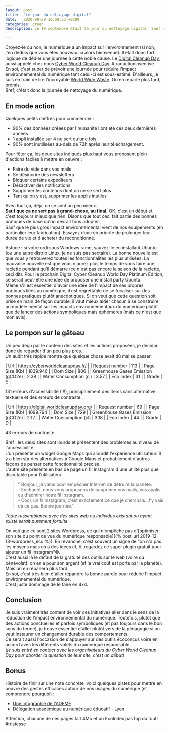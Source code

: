 ```yaml
---
layout: post
title:  "Le jour du nettoyage digital"
date:   2020-09-20 10:59:53 +0200
categories: green
description: Le 19 septembre était le jour du nettoyage digital. Sauf qu'en regardant certains sites présentant cette démarche... Stupeur! Malheur! Teasing!   

---
```

Croyez-le ou non, le numérique a un impact sur l'environnement (si non, j'en déduis que vous êtes nouveau ici alors bienvenue). Il était donc fort logique de dédier une journée à cette noble cause. Le [Digital Cleanup Day](https://digital.worldcleanupday.org/), aussi appelé chez nous [Cyber World Cleanup Day](https://cyberworldcleanupday.fr/). #traductioninventive  
En soi, c'est super de prévoir une journée pour réduire l'impact environnemental du numérique tant celui-ci est sous-estimé. D'ailleurs, je suis en train de lire l'incroyable [World Wide Waste](https://gerrymcgovern.com/books/world-wide-waste/). On en reparle plus tard, promis.  
Bref, c'était donc la journée de nettoyage du numérique.  

## En mode action
Quelques petits chiffres pour commencer : 
* 90% des données créées par l'humanité l'ont été ces deux dernières années. 
* 1 appli installée sur 4 ne sert qu'une fois. 
* 90% sont inutilisées au-delà de 72h après leur téléchargement.  
   
Pour fêter ça, les deux sites indiqués plus haut vous proposent plein d'actions faciles à mettre en oeuvre : 
* Faire du vide dans vos mails
* Se désincrire des newsletters
* Bloquer certains expéditeurs
* Désactiver des notifications
* Supprimer les contenus dont on ne se sert plus
* Tant qu'on y est, supprimer les applis inutiles
  
Avec tout ça, déjà, on se sent un peu mieux.  
**Sauf que ça ne sert pas à grand-chose, au final.** 
OK, c'est un début et c'est toujours mieux que rien. Disons que tout ceci fait partie des bonnes pratiques de base qu'on devrait tous adopter.   
Sauf que le plus gros impact environnemental vient de nos équipements (en particulier leur fabrication). Essayez donc en priorité de prolonger leur durée de vie et d'acheter du reconditionné.  
  
Astuce : si votre ordi sous Windows rame, sauvez-le en installant Ubuntu (ou une autre distrib Linux, je ne suis pas sectaire). La bonne nouvelle est que vous y retrouverez toutes les fonctionnalités les plus utilisées. La mauvaise nouvelle est que vous n'aurez plus le temps de vous faire une raclette pendant qu'il démarre (ce n'est pas encore la saison de la raclette, ceci dit). Pour le prochain Digital Cyber Cleanup World Day Platinum Edition, ce serait peut-être une idée de proposer une install party Ubuntu.  
Même s'il est essentiel d'avoir une idée de l'impact de ses propres pratiques liées au numérique, il est regrettable de se focaliser sur des bonnes pratiques plutôt anecdotiques. Si on veut que cette question soit prise en main de façon durable, il vaut mieux aider chacun à se construire un modèle mental sur les impacts environnementaux du numérique plutôt que de lancer des actions symboliques mais éphémères (mais ce n'est que mon avis). 
  
## Le pompon sur le gâteau
Un peu déçu par le contenu des sites et les actions proposées, je décidai donc de regarder d'un peu plus près.  
Un audit très rapide montra que quelque chose avait dû mal se passer. 
  
| Url	| https://cyberworldcleanupday.fr/ |
| Request number	| 113 | 
| Page Size (Kb) 	| 1839.946 |
| Dom Size 	| 806 |
| Greenhouse Gases Emission (gCO2e)	| 2.38 |
| Water Consumption (cl) 	| 3.57 |
| Eco Index 	| 31 |
| Grade 	| E |

131 erreurs d'accessibilité (!!!), principalement des items sans alternative textuelle et des erreurs de contraste.
  
| Url	| https://digital.worldcleanupday.org/ |
| Request number	| 69 | 
| Page Size (Kb) 	| 1099.794 |
| Dom Size 	| 729 |
| Greenhouse Gases Emission (gCO2e)	| 2.12 |
| Water Consumption (cl) 	| 3.18 |
| Eco Index 	| 44 |
| Grade 	| D |
  
43 erreurs de contraste.  
  
Bref : les deux sites sont lourds et présentent des problèmes au niveau de l'accessibilité.  
L'un présente un widget Google Maps qui alourdit l'expérience utilisateur. Il y a bien sûr des alternatives à Google Maps et probablement d'autres façons de penser cette fonctionnalité précise.  
L'autre site présente en bas de page un fil Instagram d'une utilité plus que discutable pour l'utilisateur. 
  
> " Bonjour, je viens pour empêcher Internet de détruire la planète.  
\- Enchanté, nous vous proposons de supprimer vos mails, vos applis ou d'admirer notre fil Instagram.  
\- Cool, un fil Instagram, c'est exactement ce que je cherchais. J'y vais de ce pas. Bonne journée."
  
*Toute ressemblance avec des sites web ou individus existant ou ayant existé serait purement fortuite.*
   
On voit que ce sont 2 sites Wordpress, ce qui n'empêche pas d'[optimiser son site du point de vue du numérique responsable]({% post_url 2019-12-13-wordpress_eco %}). En revanche, c'est souvent un signe de "on n'a pas les moyens mais on a des idées et, ô, regardez ce super plugin gratuit pour ajouter un fil Instagram"©.  
C'est aussi là le défaut de la gratuité des outils sur le web (voire du bénévolat): on en a pour son argent (et le vrai coût est porté par la planète). Mais on en reparlera plus tard.  
En soi, c'est très bien d'aller répandre la bonne parole pour réduire l'impact environnemental du numérique.  
C'est juste dommage de le faire en 4x4.   


## Conclusion
Je suis vraiment très content de voir des initiatives aller dans le sens de la réduction de l'impact environnemental du numérique. Toutefois, plutôt que des actions ponctuelles et parfois symboliques (et pas toujours dans le bon sens du terme), je trouve essentiel d'aller plutôt vers de la pédagogie si on veut instaurer un changement durable des comportements.  
Ce serait aussi l'occasion de s'appuyer sur des outils écoconçus voire en accord avec les différents volets du numérique responsable.  
*(je suis entré en contact avec les organisateurs du Cyber World Cleanup Day pour aborder la question de leur site, c'est un début)*
  
## Bonus
Histoire de finir sur une note concrète, voici quelques pistes pour mettre en oeuvre des gestes efficaces autour de nos usages du numérique (et comprendre pourquoi) : 
* [Une infographie de l'ADEME](http://multimedia.ademe.fr/infographies/infographie-travail-ademe-logo-qqf/)
* [Délégation académique au numérique éducatif - Lyon](http://dane.ac-lyon.fr/spip/10-eco-gestes-pour-des-usages)
  
Attention, chacune de ces pages fait 4Mo et un EcoIndex pas top du tout! #tristesse